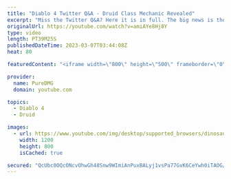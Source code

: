 ```yaml
---
title: "Diablo 4 Twitter Q&A - Druid Class Mechanic Revealed"
excerpt: "Miss the Twitter Q&A? Here it is in full. The big news is the Druid class mechanic reveal. A recap in text is also available on the ..."
originalUrl: https://youtube.com/watch?v=amiAYe8Hj8Y
type: video
length: PT39M25S
publishedDateTime: 2023-03-07T03:44:08Z
heat: 80

featuredContent: "<iframe width=\"800\" height=\"500\" frameborder=\"0\" src=\"https://www.youtube.com/embed/amiAYe8Hj8Y\" allow=\"accelerometer; autoplay; encrypted-media; gyroscope; picture-in-picture\" allowfullscreen></iframe>"

provider:
  name: PureDMG
  domain: youtube.com

topics:
  - Diablo 4
  - Druid

images:
  - url: https://www.youtube.com/img/desktop/supported_browsers/dinosaur.png
    width: 1200
    height: 800
    isCached: true

secured: "QcUbc0OQcONcvOhwGh48Snw9WImiAnPuxBALyj1vsPa77GvK6CeYwh0iTAOG/4e2plQMVDKq5JE7RVlK/FuCHRlFpFbCgyUiz85Muk42odzIK+oRL3SfWmacKenHUxWK/ZrxkJ8U4x8HnViTMnPrxsgjk3IttdKi7sT97zgkARxYgeFstL5yglcqXxWfCcxu2nkP+wYEOJdhIpweWXf49aDLfbPy2Sa2opuAoBNen6WqvITjSs43woVtZaHhCwCHxZAPhtdfRvenRXHlriV0jjGPqkGG3mlo9bDF9jNqnthMlGECP2xYS8YXJ3EkenH/FjQ2TadDdGRxNL3p0CzW0K+/E1iPZmf7/8G7KyjlkOhoRTj/TCLN7GPovhBNY1XNzvFIOmE9dN2QVmSA8g/CjUcL/59oSekZ5a16we8yBxI=;Qt1Z9nkZ31fOglNbipIMIg=="
---
```



